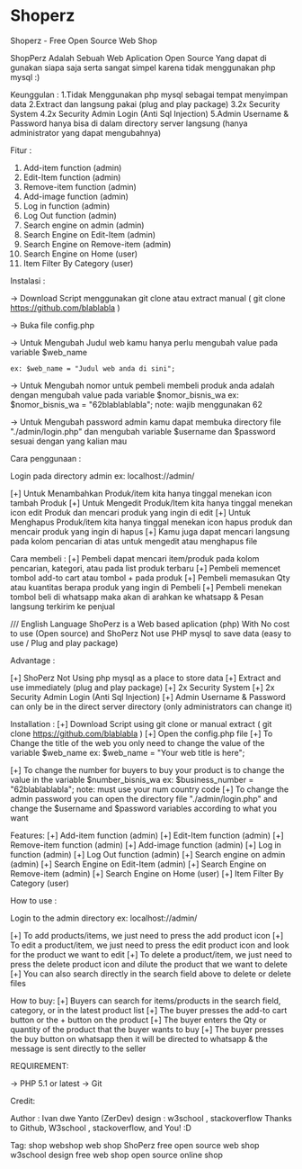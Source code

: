 # Shoperz
Shoperz - Free Open Source Web Shop


ShopPerz Adalah Sebuah Web Aplication Open Source Yang dapat di gunakan siapa saja serta sangat simpel karena tidak menggunakan php mysql :)


Keunggulan :
1.Tidak Menggunakan php mysql sebagai tempat menyimpan data
2.Extract dan langsung pakai (plug and play package)
3.2x Security System
4.2x Security Admin Login (Anti Sql Injection)
5.Admin Username & Password hanya bisa di dalam directory server langsung (hanya administrator yang dapat mengubahnya)

Fitur : 
1. Add-item function (admin)
2. Edit-Item function (admin)
3. Remove-item function (admin)
4. Add-image function (admin)
5. Log in function (admin)
6. Log Out function (admin)
7. Search engine on admin (admin)
8. Search Engine on Edit-Item (admin)
9. Search Engine on Remove-item (admin)
10. Search Engine on Home (user)
11. Item Filter By Category (user)

Instalasi :

-> Download Script menggunakan git clone atau extract manual ( git clone https://github.com/blablabla )

-> Buka file config.php

-> Untuk Mengubah Judul web kamu hanya perlu mengubah value pada variable $web_name

    ex: $web_name = "Judul web anda di sini";
    
-> Untuk Mengubah nomor untuk pembeli membeli produk anda adalah dengan mengubah value pada variable $nomor_bisnis_wa
    ex: $nomor_bisnis_wa = "62blablablabla"; note: wajib menggunakan 62
    
-> Untuk Mengubah password admin kamu dapat membuka directory file "./admin/login.php" dan mengubah variable $username dan $password sesuai dengan yang kalian mau



Cara penggunaan : 

Login pada directory admin ex: localhost://admin/

[+] Untuk Menambahkan Produk/item kita hanya tinggal menekan icon tambah Produk
[+] Untuk Mengedit Produk/Item kita hanya tinggal menekan icon edit Produk dan mencari produk yang ingin di edit
[+] Untuk Menghapus Produk/item kita hanya tinggal menekan icon hapus produk dan mencair produk yang ingin di hapus
[+] Kamu juga dapat mencari langsung pada kolom pencarian di atas untuk mengedit atau menghapus file


Cara membeli : 
[+] Pembeli dapat mencari item/produk pada kolom pencarian, kategori, atau pada list produk terbaru
[+] Pembeli memencet tombol add-to cart atau tombol + pada produk 
[+] Pembeli memasukan Qty atau kuantitas berapa produk yang ingin di Pembeli
[+] Pembeli menekan tombol beli di whatsapp maka akan di arahkan ke whatsapp & Pesan langsung terkirim ke penjual






/// English Language
ShoPerz is a Web based aplication (php) With No cost to use (Open source) and ShoPerz Not use PHP mysql to save data (easy to use / Plug and play package)


Advantage :

[+] ShoPerz Not Using php mysql as a place to store data
[+] Extract and use immediately (plug and play package)
[+] 2x Security System
[+] 2x Security Admin Login (Anti Sql Injection)
[+] Admin Username & Password can only be in the direct server directory (only administrators can change it)


Installation :
[+] Download Script using git clone or manual extract ( git clone https://github.com/blablabla )
[+] Open the config.php file
[+] To Change the title of the web you only need to change the value of the variable $web_name
    ex: $web_name = "Your web title is here";

[+] To change the number for buyers to buy your product is to change the value in the variable $number_bisnis_wa
    ex: $business_number = "62blablablabla"; note: must use your num country code
[+] To change the admin password you can open the directory file "./admin/login.php" and change the $username and $password variables according to what you want



Features: 
[+] Add-item function (admin)
[+] Edit-Item function (admin)
[+] Remove-item function (admin)
[+] Add-image function (admin)
[+] Log in function (admin)
[+] Log Out function (admin)
[+] Search engine on admin (admin)
[+] Search Engine on Edit-Item (admin)
[+] Search Engine on Remove-item (admin)
[+] Search Engine on Home (user)
[+] Item Filter By Category (user)


How to use :

Login to the admin directory ex: localhost://admin/

[+] To add products/items, we just need to press the add product icon
[+] To edit a product/item, we just need to press the edit product icon and look for the product we want to edit
[+] To delete a product/item, we just need to press the delete product icon and dilute the product that we want to delete
[+] You can also search directly in the search field above to delete or delete files



How to buy:
[+] Buyers can search for items/products in the search field, category, or in the latest product list
[+] The buyer presses the add-to cart button or the + button on the product
[+] The buyer enters the Qty or quantity of the product that the buyer wants to buy
[+] The buyer presses the buy button on whatsapp then it will be directed to whatsapp & the message is sent directly to the seller





REQUIREMENT: 

-> PHP 5.1 or latest
-> Git 



Credit:

Author : Ivan dwe Yanto (ZerDev)
design : w3school , stackoverflow
Thanks to  Github, W3school , stackoverflow, and You! :D



Tag:
shop webshop web shop ShoPerz free open source web shop w3school design free web shop open source online shop


